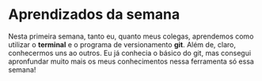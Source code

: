 # Aprendizados da semana

Nesta primeira semana, tanto eu, quanto meus colegas, aprendemos como utilizar o **terminal** e o programa de versionamento **git**. Além de, claro, conhecermos uns ao outros. Eu já conhecia o básico do git, mas consegui apronfundar muito mais os meus conhecimentos nessa ferramenta só essa semana!